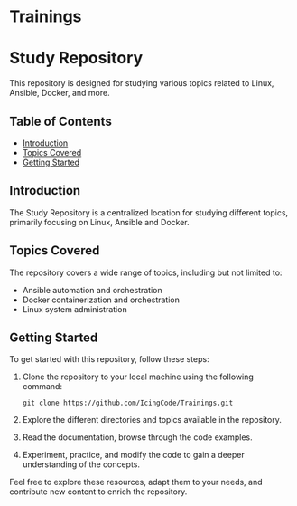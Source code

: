 # Trainings
# Study Repository

This repository is designed for studying various topics related to Linux, Ansible, Docker, and more.

## Table of Contents

- [Introduction](#introduction)
- [Topics Covered](#topics-covered)
- [Getting Started](#getting-started)

## <a id="introduction"></a>Introduction

The Study Repository is a centralized location for studying different topics, primarily focusing on Linux, Ansible and Docker.

## <a id="topics-covered"></a>Topics Covered

The repository covers a wide range of topics, including but not limited to:

- Ansible automation and orchestration
- Docker containerization and orchestration
- Linux system administration


## <a id="getting-started"></a>Getting Started

To get started with this repository, follow these steps:

1. Clone the repository to your local machine using the following command:

   ```shell
   git clone https://github.com/IcingCode/Trainings.git
   ```

2. Explore the different directories and topics available in the repository.

3. Read the documentation, browse through the code examples.

4. Experiment, practice, and modify the code to gain a deeper understanding of the concepts.

Feel free to explore these resources, adapt them to your needs, and contribute new content to enrich the repository.
